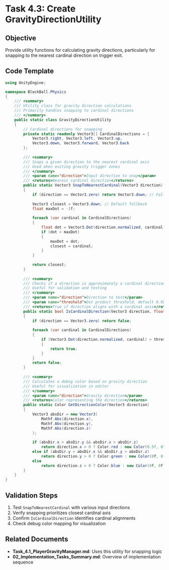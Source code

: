 # Task 4.3: Create GravityDirectionUtility

## Objective
Provide utility functions for calculating gravity directions, particularly for snapping to the nearest cardinal direction on trigger exit.

## Code Template
```csharp
using UnityEngine;

namespace BlockBall.Physics
{
    /// <summary>
    /// Utility class for gravity direction calculations
    /// Primarily handles snapping to cardinal directions
    /// </summary>
    public static class GravityDirectionUtility
    {
        // Cardinal directions for snapping
        private static readonly Vector3[] CardinalDirections = {
            Vector3.right, Vector3.left, Vector3.up, 
            Vector3.down, Vector3.forward, Vector3.back
        };
        
        /// <summary>
        /// Snaps a given direction to the nearest cardinal axis
        /// Used when exiting gravity trigger zones
        /// </summary>
        /// <param name="direction">Input direction to snap</param>
        /// <returns>Nearest cardinal direction</returns>
        public static Vector3 SnapToNearestCardinal(Vector3 direction)
        {
            if (direction == Vector3.zero) return Vector3.down; // Fallback
            
            Vector3 closest = Vector3.down; // Default fallback
            float maxDot = -1f;
            
            foreach (var cardinal in CardinalDirections)
            {
                float dot = Vector3.Dot(direction.normalized, cardinal);
                if (dot > maxDot)
                {
                    maxDot = dot;
                    closest = cardinal;
                }
            }
            
            return closest;
        }
        
        /// <summary>
        /// Checks if a direction is approximately a cardinal direction
        /// Useful for validation and testing
        /// </summary>
        /// <param name="direction">Direction to test</param>
        /// <param name="threshold">Dot product threshold, default 0.99</param>
        /// <returns>True if direction aligns with a cardinal axis</returns>
        public static bool IsCardinalDirection(Vector3 direction, float threshold = 0.99f)
        {
            if (direction == Vector3.zero) return false;
            
            foreach (var cardinal in CardinalDirections)
            {
                if (Vector3.Dot(direction.normalized, cardinal) > threshold)
                {
                    return true;
                }
            }
            return false;
        }
        
        /// <summary>
        /// Calculates a debug color based on gravity direction
        /// Useful for visualization in editor
        /// </summary>
        /// <param name="direction">Gravity direction</param>
        /// <returns>Color representing the direction</returns>
        public static Color GetDirectionColor(Vector3 direction)
        {
            Vector3 absDir = new Vector3(
                Mathf.Abs(direction.x), 
                Mathf.Abs(direction.y), 
                Mathf.Abs(direction.z)
            );
            
            if (absDir.x > absDir.y && absDir.x > absDir.z)
                return direction.x > 0 ? Color.red : new Color(0.5f, 0f, 0f); // Right/Left
            else if (absDir.y > absDir.x && absDir.y > absDir.z)
                return direction.y > 0 ? Color.green : new Color(0f, 0.5f, 0f); // Up/Down
            else
                return direction.z > 0 ? Color.blue : new Color(0f, 0f, 0.5f); // Forward/Back
        }
    }
}
```

## Validation Steps
1. Test `SnapToNearestCardinal` with various input directions
2. Verify snapping prioritizes closest cardinal axis
3. Confirm `IsCardinalDirection` identifies cardinal alignments
4. Check debug color mapping for visualization

## Related Documents
- **Task_4.1_PlayerGravityManager.md**: Uses this utility for snapping logic
- **02_Implementation_Tasks_Summary.md**: Overview of implementation sequence
